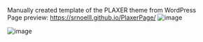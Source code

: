 Manually created template of the PLAXER theme from WordPress <br>
Page preview: https://srnoelll.github.io/PlaxerPage/
![image](https://github.com/user-attachments/assets/28a94c53-16d6-405d-bba2-17edcb35d4e1)

![image](https://github.com/user-attachments/assets/e054ac2d-082f-4363-b050-9a61d49744a3)
